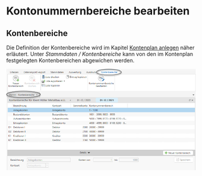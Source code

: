 # Kontonummernbereiche bearbeiten

## Kontenbereiche


Die Definition der Kontenbereiche wird im Kapitel [Kontenplan anlegen](../../Stammdaten/Kontenplane.md#kontenplan-anlegen) näher erläutert. Unter *Stammdaten / Kontenbereiche* kann von den im Kontenplan festgelegten Kontenbereichen abgewichen werden.


![Image](<img/NeuesElement111.png>)

